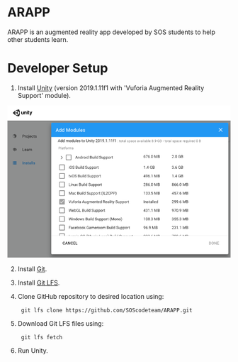 # ARAPP

ARAPP is an augmented reality app developed by SOS students to help other students learn. 

# Developer Setup

1. Install [Unity](https://unity3d.com/get-unity/download) (version 2019.1.11f1 with 'Vuforia Augmented Reality Support' module).

![Vuforia setup](/Assets/README_graphics/vuforia_install.png)

2. Install [Git](https://git-scm.com/downloads).

3. Install [Git LFS](https://git-lfs.github.com/).

4. Clone GitHub repository to desired location using:

        git lfs clone https://github.com/SOScodeteam/ARAPP.git

5. Download Git LFS files using:

        git lfs fetch

6. Run Unity.
